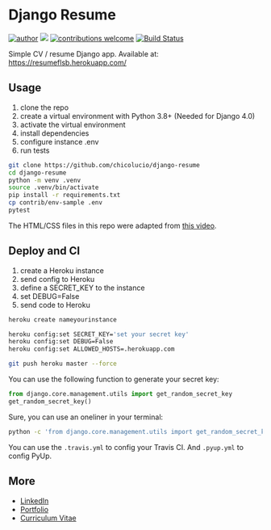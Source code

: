 # Django Resume

[![author](https://img.shields.io/badge/author-Francisco&nbsp;Bustamante-red.svg)](https://www.linkedin.com/in/flsbustamante/) 
[![](https://img.shields.io/badge/python-3.8+-blue.svg)](https://www.python.org/) 
[![contributions welcome](https://img.shields.io/badge/contributions-welcome-brightgreen.svg?style=flat)](https://github.com/chicolucio/django-resume/issues)
[![Build Status](https://app.travis-ci.com/chicolucio/django-resume.svg?branch=master)](https://app.travis-ci.com/chicolucio/django-resume)

Simple CV / resume Django app. Available at: https://resumeflsb.herokuapp.com/

## Usage

1. clone the repo
2. create a virtual environment with Python 3.8+ (Needed for Django 4.0)
3. activate the virtual environment
4. install dependencies
5. configure instance .env
6. run tests

```bash
git clone https://github.com/chicolucio/django-resume
cd django-resume
python -m venv .venv
source .venv/bin/activate
pip install -r requirements.txt
cp contrib/env-sample .env
pytest
```

The HTML/CSS files in this repo were adapted from [this
video](https://www.youtube.com/watch?v=F5WXNI3Dq8U).

## Deploy and CI

1. create a Heroku instance
2. send config to Heroku
3. define a SECRET_KEY to the instance
4. set DEBUG=False
5. send code to Heroku

```bash
heroku create nameyourinstance

heroku config:set SECRET_KEY='set your secret key'
heroku config:set DEBUG=False
heroku config:set ALLOWED_HOSTS=.herokuapp.com

git push heroku master --force
```

You can use the following function to generate your secret key:

```python
from django.core.management.utils import get_random_secret_key  
get_random_secret_key()
```

Sure, you can use an oneliner in your terminal:

```bash
python -c 'from django.core.management.utils import get_random_secret_key; print(get_random_secret_key())'
```

You can use the `.travis.yml` to config your Travis CI. And `.pyup.yml` to 
config PyUp.

## More

- [LinkedIn](https://www.linkedin.com/in/flsbustamante/)
- [Portfolio](https://franciscobustamante.com.br/portfolio)
- [Curriculum Vitae](https://franciscobustamante.com.br/about/)
